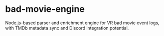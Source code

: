 # bad-movie-engine
Node.js-based parser and enrichment engine for VR bad movie event logs, with TMDb metadata sync and Discord integration potential.
